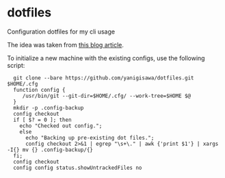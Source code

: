 # dotfiles
Configuration dotfiles for my cli usage

The idea was taken from [this blog article](https://developer.atlassian.com/blog/2016/02/best-way-to-store-dotfiles-git-bare-repo/).

To initialize a new machine with the existing configs, use the following script:

```
  git clone --bare https://github.com/yanigisawa/dotfiles.git $HOME/.cfg
  function config {
     /usr/bin/git --git-dir=$HOME/.cfg/ --work-tree=$HOME $@
  }
  mkdir -p .config-backup
  config checkout
  if [ $? = 0 ]; then
    echo "Checked out config.";
    else
      echo "Backing up pre-existing dot files.";
      config checkout 2>&1 | egrep "\s+\." | awk {'print $1'} | xargs -I{} mv {} .config-backup/{}
  fi;
  config checkout
  config config status.showUntrackedFiles no
```
